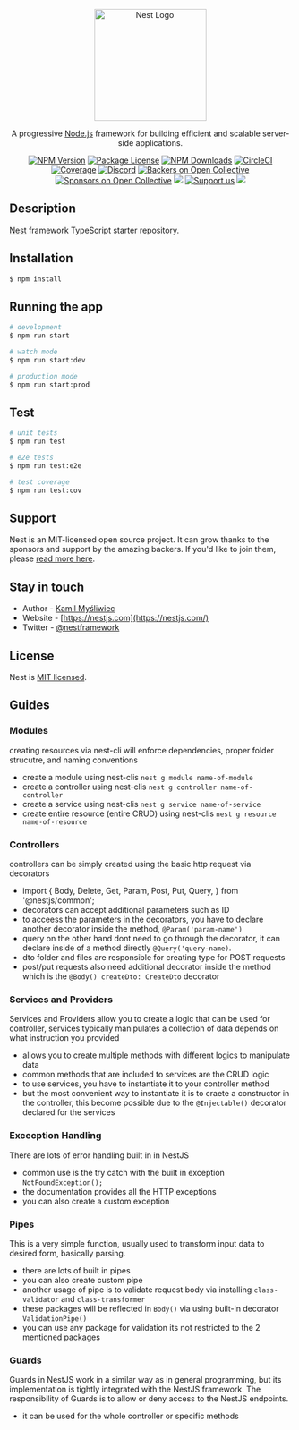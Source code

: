 <p align="center">
  <a href="http://nestjs.com/" target="blank"><img src="https://nestjs.com/img/logo-small.svg" width="200" alt="Nest Logo" /></a>
</p>

[circleci-image]: https://img.shields.io/circleci/build/github/nestjs/nest/master?token=abc123def456
[circleci-url]: https://circleci.com/gh/nestjs/nest

  <p align="center">A progressive <a href="http://nodejs.org" target="_blank">Node.js</a> framework for building efficient and scalable server-side applications.</p>
    <p align="center">
<a href="https://www.npmjs.com/~nestjscore" target="_blank"><img src="https://img.shields.io/npm/v/@nestjs/core.svg" alt="NPM Version" /></a>
<a href="https://www.npmjs.com/~nestjscore" target="_blank"><img src="https://img.shields.io/npm/l/@nestjs/core.svg" alt="Package License" /></a>
<a href="https://www.npmjs.com/~nestjscore" target="_blank"><img src="https://img.shields.io/npm/dm/@nestjs/common.svg" alt="NPM Downloads" /></a>
<a href="https://circleci.com/gh/nestjs/nest" target="_blank"><img src="https://img.shields.io/circleci/build/github/nestjs/nest/master" alt="CircleCI" /></a>
<a href="https://coveralls.io/github/nestjs/nest?branch=master" target="_blank"><img src="https://coveralls.io/repos/github/nestjs/nest/badge.svg?branch=master#9" alt="Coverage" /></a>
<a href="https://discord.gg/G7Qnnhy" target="_blank"><img src="https://img.shields.io/badge/discord-online-brightgreen.svg" alt="Discord"/></a>
<a href="https://opencollective.com/nest#backer" target="_blank"><img src="https://opencollective.com/nest/backers/badge.svg" alt="Backers on Open Collective" /></a>
<a href="https://opencollective.com/nest#sponsor" target="_blank"><img src="https://opencollective.com/nest/sponsors/badge.svg" alt="Sponsors on Open Collective" /></a>
  <a href="https://paypal.me/kamilmysliwiec" target="_blank"><img src="https://img.shields.io/badge/Donate-PayPal-ff3f59.svg"/></a>
    <a href="https://opencollective.com/nest#sponsor"  target="_blank"><img src="https://img.shields.io/badge/Support%20us-Open%20Collective-41B883.svg" alt="Support us"></a>
  <a href="https://twitter.com/nestframework" target="_blank"><img src="https://img.shields.io/twitter/follow/nestframework.svg?style=social&label=Follow"></a>
</p>
  <!--[![Backers on Open Collective](https://opencollective.com/nest/backers/badge.svg)](https://opencollective.com/nest#backer)
  [![Sponsors on Open Collective](https://opencollective.com/nest/sponsors/badge.svg)](https://opencollective.com/nest#sponsor)-->

## Description

[Nest](https://github.com/nestjs/nest) framework TypeScript starter repository.

## Installation

```bash
$ npm install
```

## Running the app

```bash
# development
$ npm run start

# watch mode
$ npm run start:dev

# production mode
$ npm run start:prod
```

## Test

```bash
# unit tests
$ npm run test

# e2e tests
$ npm run test:e2e

# test coverage
$ npm run test:cov
```

## Support

Nest is an MIT-licensed open source project. It can grow thanks to the sponsors and support by the amazing backers. If you'd like to join them, please [read more here](https://docs.nestjs.com/support).

## Stay in touch

- Author - [Kamil Myśliwiec](https://kamilmysliwiec.com)
- Website - [https://nestjs.com](https://nestjs.com/)
- Twitter - [@nestframework](https://twitter.com/nestframework)

## License

Nest is [MIT licensed](LICENSE).

## Guides

### Modules

creating resources via nest-cli will enforce dependencies, proper folder strucutre, and naming conventions

- create a module using nest-clis `nest g module name-of-module`
- create a controller using nest-clis `nest g controller name-of-controller`
- create a service using nest-clis `nest g service name-of-service`
- create entire resource (entire CRUD) using nest-clis `nest g resource name-of-resource`

### Controllers

controllers can be simply created using the basic http request via decorators

- import { Body, Delete, Get, Param, Post, Put, Query, } from '@nestjs/common';
- decorators can accept additional parameters such as ID
- to acceess the parameters in the decorators, you have to declare another decorator inside the method, `@Param('param-name')`
- query on the other hand dont need to go through the decorator, it can declare inside of a method directly `@Query('query-name)`.
- dto folder and files are responsible for creating type for POST requests
- post/put requests also need additional decorator inside the method which is the `@Body() createDto: CreateDto` decorator

### Services and Providers

Services and Providers allow you to create a logic that can be used for controller, services typically manipulates a collection of data depends on what instruction you provided

- allows you to create multiple methods with different logics to manipulate data
- common methods that are included to services are the CRUD logic
- to use services, you have to instantiate it to your controller method
- but the most convenient way to instantiate it is to craete a constructor in the controller, this become possible due to the `@Injectable()` decorator declared for the services

### Excecption Handling

There are lots of error handling built in in NestJS

- common use is the try catch with the built in exception `NotFoundException();`
- the documentation provides all the HTTP exceptions
- you can also create a custom exception

### Pipes

This is a very simple function, usually used to transform input data to desired form, basically parsing.

- there are lots of built in pipes
- you can also create custom pipe
- another usage of pipe is to validate request body via installing `class-validator` and `class-transformer`
- these packages will be reflected in `Body()` via using built-in decorator `ValidationPipe()`
- you can use any package for validation its not restricted to the 2 mentioned packages

### Guards

Guards in NestJS work in a similar way as in general programming, but its implementation is tightly integrated with the NestJS framework. The responsibility of Guards is to allow or deny access to the NestJS endpoints.

- it can be used for the whole controller or specific methods
